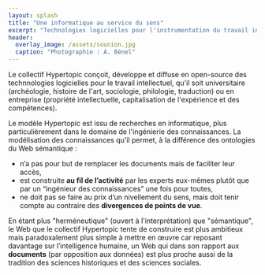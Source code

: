 ```yaml
---
layout: splash
title: "Une informatique au service du sens"
excerpt: "Technologies logicielles pour l'instrumentation du travail intellectuel"
header: 
  overlay_image: /assets/sounion.jpg
  caption: "Photographie : A. Bénel"
---
```


Le collectif Hypertopic conçoit, développe et diffuse en open-source des technnologies logicielles pour le travail intellectuel, qu'il soit universitaire (archéologie, histoire de l'art, sociologie, philologie, traduction) ou en entreprise (propriété intellectuelle, capitalisation de l'expérience et des compétences).

Le modèle Hypertopic est issu de recherches en informatique, plus particulièrement dans le domaine de l'ingénierie des connaissances. La modélisation des connaissances qu'il permet, à la différence des ontologies du Web sémantique :

- n’a pas pour but de remplacer les documents mais de faciliter leur accès, 
- est construite **au fil de l’activité** par les experts eux-mêmes plutôt que par un “ingénieur des connaissances” une fois pour toutes, 
- ne doit pas se faire au prix d’un nivellement du sens, mais doit tenir compte au contraire des **divergences de points de vue**.

En étant plus "herméneutique" (ouvert à l'interprétation) que "sémantique", le Web que le collectif Hypertopic tente de construire est plus ambitieux mais paradoxalement plus simple à mettre en œuvre car reposant davantage sur l’intelligence humaine, un Web qui dans son rapport aux **documents** (par opposition aux données) est plus proche aussi de la tradition des sciences historiques et des sciences sociales.
